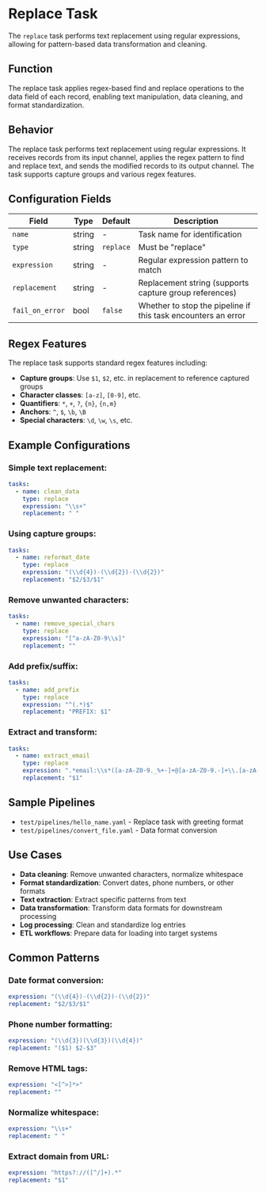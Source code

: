 # Replace Task

The `replace` task performs text replacement using regular expressions, allowing for pattern-based data transformation and cleaning.

## Function

The replace task applies regex-based find and replace operations to the data field of each record, enabling text manipulation, data cleaning, and format standardization.

## Behavior

The replace task performs text replacement using regular expressions. It receives records from its input channel, applies the regex pattern to find and replace text, and sends the modified records to its output channel. The task supports capture groups and various regex features.

## Configuration Fields

| Field | Type | Default | Description |
|-------|------|---------|-------------|
| `name` | string | - | Task name for identification |
| `type` | string | `replace` | Must be "replace" |
| `expression` | string | - | Regular expression pattern to match |
| `replacement` | string | - | Replacement string (supports capture group references) |
| `fail_on_error` | bool | `false` | Whether to stop the pipeline if this task encounters an error |

## Regex Features

The replace task supports standard regex features including:
- **Capture groups**: Use `$1`, `$2`, etc. in replacement to reference captured groups
- **Character classes**: `[a-z]`, `[0-9]`, etc.
- **Quantifiers**: `*`, `+`, `?`, `{n}`, `{n,m}`
- **Anchors**: `^`, `$`, `\b`, `\B`
- **Special characters**: `\d`, `\w`, `\s`, etc.

## Example Configurations

### Simple text replacement:
```yaml
tasks:
  - name: clean_data
    type: replace
    expression: "\\s+"
    replacement: " "
```

### Using capture groups:
```yaml
tasks:
  - name: reformat_date
    type: replace
    expression: "(\\d{4})-(\\d{2})-(\\d{2})"
    replacement: "$2/$3/$1"
```

### Remove unwanted characters:
```yaml
tasks:
  - name: remove_special_chars
    type: replace
    expression: "[^a-zA-Z0-9\\s]"
    replacement: ""
```

### Add prefix/suffix:
```yaml
tasks:
  - name: add_prefix
    type: replace
    expression: "^(.*)$"
    replacement: "PREFIX: $1"
```

### Extract and transform:
```yaml
tasks:
  - name: extract_email
    type: replace
    expression: ".*email:\\s*([a-zA-Z0-9._%+-]+@[a-zA-Z0-9.-]+\\.[a-zA-Z]{2,}).*"
    replacement: "$1"
```

## Sample Pipelines

- `test/pipelines/hello_name.yaml` - Replace task with greeting format
- `test/pipelines/convert_file.yaml` - Data format conversion

## Use Cases

- **Data cleaning**: Remove unwanted characters, normalize whitespace
- **Format standardization**: Convert dates, phone numbers, or other formats
- **Text extraction**: Extract specific patterns from text
- **Data transformation**: Transform data formats for downstream processing
- **Log processing**: Clean and standardize log entries
- **ETL workflows**: Prepare data for loading into target systems

## Common Patterns

### Date format conversion:
```yaml
expression: "(\\d{4})-(\\d{2})-(\\d{2})"
replacement: "$2/$3/$1"
```

### Phone number formatting:
```yaml
expression: "(\\d{3})(\\d{3})(\\d{4})"
replacement: "($1) $2-$3"
```

### Remove HTML tags:
```yaml
expression: "<[^>]*>"
replacement: ""
```

### Normalize whitespace:
```yaml
expression: "\\s+"
replacement: " "
```

### Extract domain from URL:
```yaml
expression: "https?://([^/]+).*"
replacement: "$1"
```